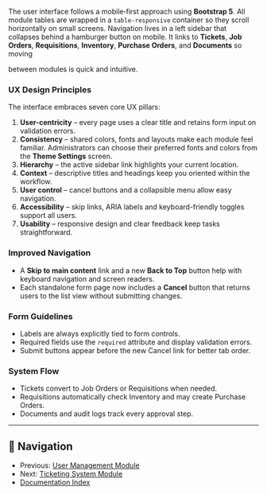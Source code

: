 The user interface follows a mobile‑first approach using **Bootstrap 5**. All
module tables are wrapped in a `table-responsive` container so they scroll
horizontally on small screens. Navigation lives in a left sidebar that collapses
behind a hamburger button on mobile. It links to **Tickets**, **Job Orders**,
**Requisitions**, **Inventory**, **Purchase Orders**, and **Documents** so moving

between modules is quick and intuitive.

### UX Design Principles

The interface embraces seven core UX pillars:

1. **User-centricity** – every page uses a clear title and retains form input on validation errors.
2. **Consistency** – shared colors, fonts and layouts make each module feel familiar.
   Administrators can choose their preferred fonts and colors from the **Theme Settings** screen.
3. **Hierarchy** – the active sidebar link highlights your current location.
4. **Context** – descriptive titles and headings keep you oriented within the workflow.
5. **User control** – cancel buttons and a collapsible menu allow easy navigation.
6. **Accessibility** – skip links, ARIA labels and keyboard-friendly toggles support all users.
7. **Usability** – responsive design and clear feedback keep tasks straightforward.

### Improved Navigation

- A **Skip to main content** link and a new **Back to Top** button help with
  keyboard navigation and screen readers.
- Each standalone form page now includes a **Cancel** button that returns users
  to the list view without submitting changes.

### Form Guidelines

- Labels are always explicitly tied to form controls.
- Required fields use the `required` attribute and display validation errors.
- Submit buttons appear before the new Cancel link for better tab order.

### System Flow

- Tickets convert to Job Orders or Requisitions when needed.
- Requisitions automatically check Inventory and may create Purchase Orders.
- Documents and audit logs track every approval step.

---

## 🚀 Navigation
- Previous: [User Management Module](user.md)
- Next: [Ticketing System Module](Ticketing_System_Module.md)
- [Documentation Index](README.md)
